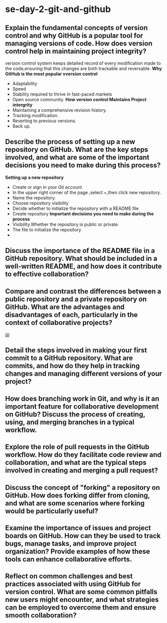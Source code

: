 # se-day-2-git-and-github
## Explain the fundamental concepts of version control and why GitHub is a popular tool for managing versions of code. How does version control help in maintaining project integrity?
 version control system keeps detailed record of every modification made to the code,ensuring that this changes are both trackable and reversable.
**Why GitHub is the most popular vversion control** 
* Adaptability
* Speed 
* Stability required to thrive in fast-paced markets
* Open source community.
**How version control Maintains Project intergrity**
* Maintaining a comprehensive revision history.
* Tracking modification.
* Reverting to previous versions.
* Back up.
## Describe the process of setting up a new repository on GitHub. What are the key steps involved, and what are some of the important decisions you need to make during this process?
**Setting up a new repository**
* Create or sign in your Git account.
* In the upper right corner of the page ,select +,then click new repository.
* Name the repository.
* Choose repository visibility
* Decide whether to initialize the repository with a README file
* Create repository
**Important decisions you need to make during the process**
* Visibility.Whether the repository is public or private.
* The file to initialize the repository
* 

## Discuss the importance of the README file in a GitHub repository. What should be included in a well-written README, and how does it contribute to effective collaboration?

## Compare and contrast the differences between a public repository and a private repository on GitHub. What are the advantages and disadvantages of each, particularly in the context of collaborative projects?
jjjj
## Detail the steps involved in making your first commit to a GitHub repository. What are commits, and how do they help in tracking changes and managing different versions of your project?

## How does branching work in Git, and why is it an important feature for collaborative development on GitHub? Discuss the process of creating, using, and merging branches in a typical workflow.

## Explore the role of pull requests in the GitHub workflow. How do they facilitate code review and collaboration, and what are the typical steps involved in creating and merging a pull request?

## Discuss the concept of "forking" a repository on GitHub. How does forking differ from cloning, and what are some scenarios where forking would be particularly useful?

## Examine the importance of issues and project boards on GitHub. How can they be used to track bugs, manage tasks, and improve project organization? Provide examples of how these tools can enhance collaborative efforts.

## Reflect on common challenges and best practices associated with using GitHub for version control. What are some common pitfalls new users might encounter, and what strategies can be employed to overcome them and ensure smooth collaboration?
